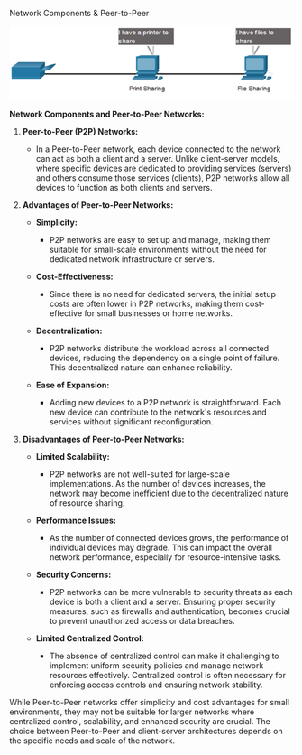 Network Components & Peer-to-Peer

![Alt text](image.png)

**Network Components and Peer-to-Peer Networks:**

1. **Peer-to-Peer (P2P) Networks:**
   - In a Peer-to-Peer network, each device connected to the network can act as both a client and a server. Unlike client-server models, where specific devices are dedicated to providing services (servers) and others consume those services (clients), P2P networks allow all devices to function as both clients and servers.

2. **Advantages of Peer-to-Peer Networks:**
   - **Simplicity:**
     - P2P networks are easy to set up and manage, making them suitable for small-scale environments without the need for dedicated network infrastructure or servers.

   - **Cost-Effectiveness:**
     - Since there is no need for dedicated servers, the initial setup costs are often lower in P2P networks, making them cost-effective for small businesses or home networks.

   - **Decentralization:**
     - P2P networks distribute the workload across all connected devices, reducing the dependency on a single point of failure. This decentralized nature can enhance reliability.

   - **Ease of Expansion:**
     - Adding new devices to a P2P network is straightforward. Each new device can contribute to the network's resources and services without significant reconfiguration.

3. **Disadvantages of Peer-to-Peer Networks:**
   - **Limited Scalability:**
     - P2P networks are not well-suited for large-scale implementations. As the number of devices increases, the network may become inefficient due to the decentralized nature of resource sharing.

   - **Performance Issues:**
     - As the number of connected devices grows, the performance of individual devices may degrade. This can impact the overall network performance, especially for resource-intensive tasks.

   - **Security Concerns:**
     - P2P networks can be more vulnerable to security threats as each device is both a client and a server. Ensuring proper security measures, such as firewalls and authentication, becomes crucial to prevent unauthorized access or data breaches.

   - **Limited Centralized Control:**
     - The absence of centralized control can make it challenging to implement uniform security policies and manage network resources effectively. Centralized control is often necessary for enforcing access controls and ensuring network stability.

While Peer-to-Peer networks offer simplicity and cost advantages for small environments, they may not be suitable for larger networks where centralized control, scalability, and enhanced security are crucial. The choice between Peer-to-Peer and client-server architectures depends on the specific needs and scale of the network.

